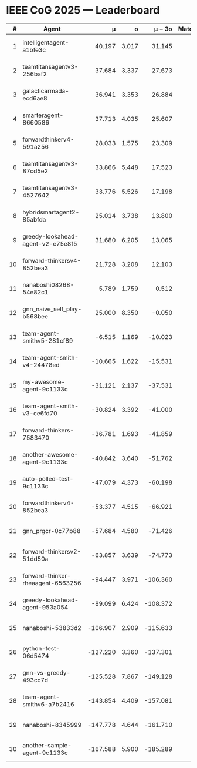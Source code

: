 # IEEE CoG 2025 — Leaderboard

| # | Agent | μ | σ | μ − 3σ | Matches | Updated |
|---:|---|---:|---:|---:|---:|---|
| 1 | intelligentagent-a1bfe3c | 40.197 | 3.017 | 31.145 | 166 | 2025-08-26 18:50 |
| 2 | teamtitansagentv3-256baf2 | 37.684 | 3.337 | 27.673 | 100 | 2025-08-26 18:50 |
| 3 | galacticarmada-ecd6ae8 | 36.941 | 3.353 | 26.884 | 80 | 2025-08-26 18:50 |
| 4 | smarteragent-8660586 | 37.713 | 4.035 | 25.607 | 125 | 2025-08-26 18:50 |
| 5 | forwardthinkerv4-591a256 | 28.033 | 1.575 | 23.309 | 102 | 2025-08-26 18:50 |
| 6 | teamtitansagentv3-87cd5e2 | 33.866 | 5.448 | 17.523 | 100 | 2025-08-26 18:50 |
| 7 | teamtitansagentv3-4527642 | 33.776 | 5.526 | 17.198 | 80 | 2025-08-26 18:50 |
| 8 | hybridsmartagent2-85abfda | 25.014 | 3.738 | 13.800 | 6 | 2025-08-26 18:50 |
| 9 | greedy-lookahead-agent-v2-e75e8f5 | 31.680 | 6.205 | 13.065 | 60 | 2025-08-26 18:50 |
| 10 | forward-thinkersv4-852bea3 | 21.728 | 3.208 | 12.103 | 82 | 2025-08-26 18:50 |
| 11 | nanaboshi08268-54e82c1 | 5.789 | 1.759 | 0.512 | 140 | 2025-08-26 18:50 |
| 12 | gnn_naive_self_play-b568bee | 25.000 | 8.350 | -0.050 | 40 | 2025-08-26 18:50 |
| 13 | team-agent-smithv5-281cf89 | -6.515 | 1.169 | -10.023 | 60 | 2025-08-26 18:50 |
| 14 | team-agent-smith-v4-24478ed | -10.665 | 1.622 | -15.531 | 20 | 2025-08-26 18:50 |
| 15 | my-awesome-agent-9c1133c | -31.121 | 2.137 | -37.531 | 20 | 2025-08-26 18:50 |
| 16 | team-agent-smith-v3-ce6fd70 | -30.824 | 3.392 | -41.000 | 80 | 2025-08-26 18:50 |
| 17 | forward-thinkers-7583470 | -36.781 | 1.693 | -41.859 | 80 | 2025-08-26 18:50 |
| 18 | another-awesome-agent-9c1133c | -40.842 | 3.640 | -51.762 | 120 | 2025-08-26 18:50 |
| 19 | auto-polled-test-9c1133c | -47.079 | 4.373 | -60.198 | 20 | 2025-08-26 18:50 |
| 20 | forwardthinkerv4-852bea3 | -53.377 | 4.515 | -66.921 | 105 | 2025-08-26 18:50 |
| 21 | gnn_prgcr-0c77b88 | -57.684 | 4.580 | -71.426 | 60 | 2025-08-26 18:50 |
| 22 | forward-thinkersv2-51dd50a | -63.857 | 3.639 | -74.773 | 180 | 2025-08-26 18:50 |
| 23 | forward-thinker-rheaagent-6563256 | -94.447 | 3.971 | -106.360 | 160 | 2025-08-26 18:50 |
| 24 | greedy-lookahead-agent-953a054 | -89.099 | 6.424 | -108.372 | 60 | 2025-08-26 18:50 |
| 25 | nanaboshi-53833d2 | -106.907 | 2.909 | -115.633 | 40 | 2025-08-26 18:50 |
| 26 | python-test-06d5474 | -127.220 | 3.360 | -137.301 | 120 | 2025-08-26 18:50 |
| 27 | gnn-vs-greedy-493cc7d | -125.528 | 7.867 | -149.128 | 60 | 2025-08-26 18:50 |
| 28 | team-agent-smithv6-a7b2416 | -143.854 | 4.409 | -157.081 | 120 | 2025-08-26 18:50 |
| 29 | nanaboshi-8345999 | -147.778 | 4.644 | -161.710 | 160 | 2025-08-26 18:50 |
| 30 | another-sample-agent-9c1133c | -167.588 | 5.900 | -185.289 | 80 | 2025-08-26 18:50 |
